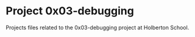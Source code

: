 # Project 0x03-debugging

Projects files related to the 0x03-debugging project at Holberton School.
